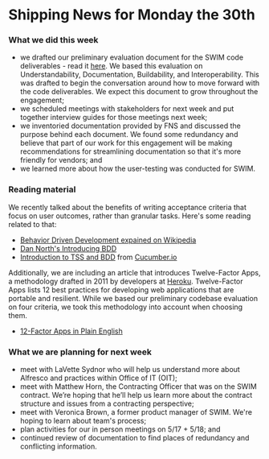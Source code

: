 # Shipping News for Monday the 30th

### What we did this week

- we drafted our preliminary evaluation document for the SWIM code deliverables - read it [here](https://github.com/18F/usda-snap-pa/blob/master/evaluation1.md). We based this evaluation on Understandability, Documentation, Buildability, and
  Interoperability. This was drafted to begin the conversation around how to
  move forward with the code deliverables. We expect this document to grow
  throughout the engagement;
- we scheduled meetings with stakeholders for next week and put together interview
  guides for those meetings next week;
- we inventoried documentation provided by FNS and discussed the purpose behind
  each document. We found some redundancy and believe that part of our work for
  this engagement will be making recommendations for streamlining documentation
  so that it's more friendly for vendors; and
- we learned more about how the user-testing was conducted for SWIM.

### Reading material
We recently talked about the benefits of writing acceptance criteria that focus on user outcomes, rather than granular tasks. Here's some reading related to that:
- [Behavior Driven Development expained on Wikipedia](https://en.wikipedia.org/wiki/Behavior-driven_development)
- [Dan North's Introducing BDD](https://dannorth.net/introducing-bdd/)
- [Introduction to TSS and BDD](https://cucumber.io/blog/2017/05/15/intro-to-bdd-and-tdd) from [Cucumber.io](cucumber.io)

Additionally, we are including an article that introduces Twelve-Factor Apps, a methodology drafted in 2011 by developers at [Heroku](heroku.com). Twelve-Factor Apps lists 12 best practices for developing web applications that are portable and resilient. While we based our preliminary codebase evaluation on four criteria, we took this methodology into account when choosing them. 
- [12-Factor Apps in Plain English](http://www.clearlytech.com/2014/01/04/12-factor-apps-plain-english/)

### What we are planning for next week

- meet with LaVette Sydnor who will help us understand more about Alfresco and
  practices within Office of IT (OIT);
- meet with Matthew Horn, the Contracting Officer that was on the SWIM contract.
  We’re hoping that he’ll help us learn more about the contract structure and
  issues from a contracting perspective;
- meet with Veronica Brown, a former product manager of SWIM. We're hoping to
  learn about team's process;
- plan activities for our in person meetings on 5/17 + 5/18; and
- continued review of documentation to find places of redundancy and conflicting information.

